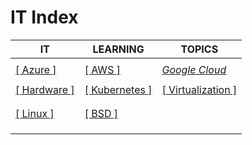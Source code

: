 # IT Index

|IT|LEARNING|TOPICS|
|---|---|---|
||||
|[[ Azure ]](azure-index)|[[ AWS ]](aws-index)|[_Google Cloud_](google-index)|
||||
|[[ Hardware ]](hardware-index)|[[ Kubernetes ]](kubernetes-index)|[[ Virtualization ]](virtualization-index)|
||||
||||
|[[ Linux ]](linux-index)|[[ BSD ]](bsd-index)||
||||
||||
||||
